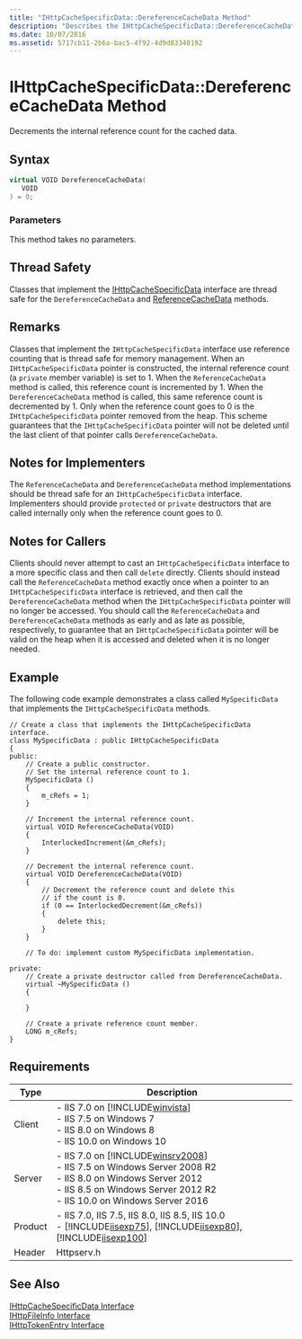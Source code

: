 ```yaml
---
title: "IHttpCacheSpecificData::DereferenceCacheData Method"
description: "Describes the IHttpCacheSpecificData::DereferenceCacheData method and details its syntax, thread safety, remarks, code example, and requirements."
ms.date: 10/07/2016
ms.assetid: 5717cb11-2b6a-bac5-4f92-4d9d83340192
---
```

# IHttpCacheSpecificData::DereferenceCacheData Method
Decrements the internal reference count for the cached data.  
  
## Syntax  
  
```cpp  
virtual VOID DereferenceCacheData(  
   VOID  
) = 0;  
```  
  
### Parameters  
 This method takes no parameters.  
  
## Thread Safety  
 Classes that implement the [IHttpCacheSpecificData](../../web-development-reference/native-code-api-reference/ihttpcachespecificdata-interface.md) interface are thread safe for the `DereferenceCacheData` and [ReferenceCacheData](../../web-development-reference/native-code-api-reference/ihttpcachespecificdata-referencecachedata-method.md) methods.  
  
## Remarks  
 Classes that implement the `IHttpCacheSpecificData` interface use reference counting that is thread safe for memory management. When an `IHttpCacheSpecificData` pointer is constructed, the internal reference count (a `private` member variable) is set to 1. When the `ReferenceCacheData` method is called, this reference count is incremented by 1. When the `DereferenceCacheData` method is called, this same reference count is decremented by 1. Only when the reference count goes to 0 is the `IHttpCacheSpecificData` pointer removed from the heap. This scheme guarantees that the `IHttpCacheSpecificData` pointer will not be deleted until the last client of that pointer calls `DereferenceCacheData`.  
  
## Notes for Implementers  
 The `ReferenceCacheData` and `DereferenceCacheData` method implementations should be thread safe for an `IHttpCacheSpecificData` interface. Implementers should provide `protected` or `private` destructors that are called internally only when the reference count goes to 0.  
  
## Notes for Callers  
 Clients should never attempt to cast an `IHttpCacheSpecificData` interface to a more specific class and then call `delete` directly. Clients should instead call the `ReferenceCacheData` method exactly once when a pointer to an `IHttpCacheSpecificData` interface is retrieved, and then call the `DereferenceCacheData` method when the `IHttpCacheSpecificData` pointer will no longer be accessed. You should call the `ReferenceCacheData` and `DereferenceCacheData` methods as early and as late as possible, respectively, to guarantee that an `IHttpCacheSpecificData` pointer will be valid on the heap when it is accessed and deleted when it is no longer needed.  
  
## Example  
 The following code example demonstrates a class called `MySpecificData` that implements the `IHttpCacheSpecificData` methods.  
  
```  
// Create a class that implements the IHttpCacheSpecificData interface.  
class MySpecificData : public IHttpCacheSpecificData  
{  
public:  
    // Create a public constructor.  
    // Set the internal reference count to 1.  
    MySpecificData ()  
    {  
        m_cRefs = 1;  
    }  
  
    // Increment the internal reference count.  
    virtual VOID ReferenceCacheData(VOID)  
    {  
        InterlockedIncrement(&m_cRefs);  
    }  
  
    // Decrement the internal reference count.  
    virtual VOID DereferenceCacheData(VOID)  
    {  
        // Decrement the reference count and delete this  
        // if the count is 0.  
        if (0 == InterlockedDecrement(&m_cRefs))  
        {  
            delete this;  
        }  
    }  
  
    // To do: implement custom MySpecificData implementation.  
  
private:  
    // Create a private destructor called from DereferenceCacheData.  
    virtual ~MySpecificData ()  
    {  
  
    }  
  
    // Create a private reference count member.  
    LONG m_cRefs;  
}  
```  
  
## Requirements  
  
|Type|Description|  
|----------|-----------------|  
|Client|-   IIS 7.0 on [!INCLUDE[winvista](../../wmi-provider/includes/winvista-md.md)]<br />-   IIS 7.5 on Windows 7<br />-   IIS 8.0 on Windows 8<br />-   IIS 10.0 on Windows 10|  
|Server|-   IIS 7.0 on [!INCLUDE[winsrv2008](../../wmi-provider/includes/winsrv2008-md.md)]<br />-   IIS 7.5 on Windows Server 2008 R2<br />-   IIS 8.0 on Windows Server 2012<br />-   IIS 8.5 on Windows Server 2012 R2<br />-   IIS 10.0 on Windows Server 2016|  
|Product|-   IIS 7.0, IIS 7.5, IIS 8.0, IIS 8.5, IIS 10.0<br />-   [!INCLUDE[iisexp75](../../web-development-reference/native-code-api-reference/includes/iisexp75-md.md)], [!INCLUDE[iisexp80](../../web-development-reference/native-code-api-reference/includes/iisexp80-md.md)], [!INCLUDE[iisexp100](../../web-development-reference/native-code-api-reference/includes/iisexp100-md.md)]|  
|Header|Httpserv.h|  
  
## See Also  
 [IHttpCacheSpecificData Interface](../../web-development-reference/native-code-api-reference/ihttpcachespecificdata-interface.md)   
 [IHttpFileInfo Interface](../../web-development-reference/native-code-api-reference/ihttpfileinfo-interface.md)   
 [IHttpTokenEntry Interface](../../web-development-reference/native-code-api-reference/ihttptokenentry-interface.md)

